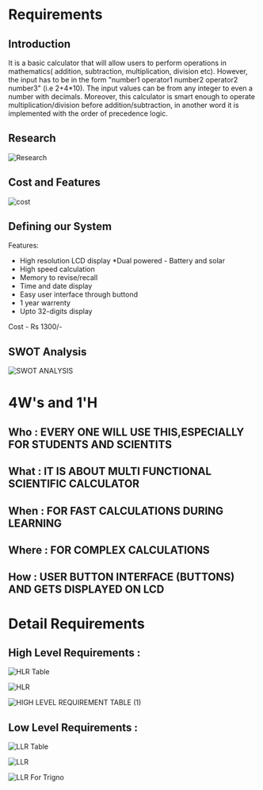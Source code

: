  # Requirements
 
 ## Introduction 
   
   It is a basic calculator that will allow users to perform operations in mathematics( addition, subtraction, multiplication, division etc). However, the input has to be in the form "number1 operator1 number2 operator2 number3" (i.e 2+4*10). The input values can be from any integer to even a number with decimals. Moreover, this calculator is smart enough to operate multiplication/division before addition/subtraction, in another word it is implemented with the order of precedence logic.
 
 ## Research
 
 ![Research](https://user-images.githubusercontent.com/78867874/107884097-d9dd7680-6f18-11eb-9c69-8cc60083dc76.jpeg)
 
 ## Cost and Features
  
![cost](https://user-images.githubusercontent.com/78857426/107904581-4042b300-6f72-11eb-8184-82729fc5cd14.PNG)

 
 ## Defining our System
 
 Features:
 
 * High resolution LCD display
 *Dual powered - Battery and solar
 * High speed calculation
 * Memory to revise/recall
 * Time and date display
 * Easy user interface through buttond
 * 1 year warrenty
 * Upto 32-digits display
 
 Cost - Rs 1300/-
 
 ## SWOT Analysis
 
 ![SWOT ANALYSIS](https://user-images.githubusercontent.com/78864900/107903791-1ab4aa00-6f70-11eb-9126-1e5120f1c330.PNG)

  # 4W's and 1'H
 
 ## Who : EVERY ONE WILL USE THIS,ESPECIALLY FOR STUDENTS AND SCIENTITS
 
 ## What : IT IS ABOUT MULTI FUNCTIONAL SCIENTIFIC CALCULATOR
 
 ## When : FOR FAST CALCULATIONS DURING LEARNING 
 
 ## Where : FOR COMPLEX CALCULATIONS  
 
 ## How : USER BUTTON INTERFACE (BUTTONS) AND GETS DISPLAYED ON LCD
 
 # Detail Requirements
 
 ## High Level Requirements :
 
 ![HLR Table](https://user-images.githubusercontent.com/78867874/107884311-5cb30100-6f1a-11eb-9bff-1973c91be8f0.jpeg)
 
 ![HLR](https://user-images.githubusercontent.com/78857426/107904867-15a52a00-6f73-11eb-8f53-cf3d7f4fd234.PNG)
 
 ![HIGH LEVEL REQUIREMENT TABLE (1)](https://user-images.githubusercontent.com/78871909/107902819-88aba200-6f6d-11eb-8ac6-140b90afd6f8.jpg)


 

 
 ## Low Level Requirements :
 
 ![LLR Table](https://user-images.githubusercontent.com/78867874/107884352-908e2680-6f1a-11eb-99a2-927e41c853ac.jpeg)
 
 ![LLR](https://user-images.githubusercontent.com/78857426/107904931-3bcaca00-6f73-11eb-8ea4-b83d55ca1092.PNG)
 
 ![LLR For Trigno](https://user-images.githubusercontent.com/78864900/107905289-489bed80-6f74-11eb-8539-6697422b3db9.jpg)

 
 


 
